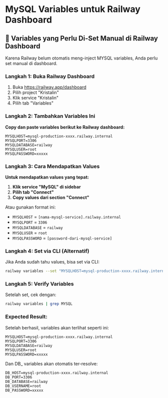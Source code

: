 # MySQL Variables untuk Railway Dashboard

## 🔧 **Variables yang Perlu Di-Set Manual di Railway Dashboard**

Karena Railway belum otomatis meng-inject MYSQL variables, Anda perlu set manual di dashboard.

### **Langkah 1: Buka Railway Dashboard**
1. Buka https://railway.app/dashboard
2. Pilih project "Kristalin"
3. Klik service "Kristalin"
4. Pilih tab "Variables"

### **Langkah 2: Tambahkan Variables Ini**

**Copy dan paste variables berikut ke Railway dashboard:**

```
MYSQLHOST=mysql-production-xxxx.railway.internal
MYSQLPORT=3306
MYSQLDATABASE=railway
MYSQLUSER=root
MYSQLPASSWORD=xxxxx
```

### **Langkah 3: Cara Mendapatkan Values**

**Untuk mendapatkan values yang tepat:**

1. **Klik service "MySQL" di sidebar**
2. **Pilih tab "Connect"**
3. **Copy values dari section "Connect"**

Atau gunakan format ini:
- `MYSQLHOST` = `[nama-mysql-service].railway.internal`
- `MYSQLPORT` = `3306`
- `MYSQLDATABASE` = `railway`
- `MYSQLUSER` = `root`
- `MYSQLPASSWORD` = `[password-dari-mysql-service]`

### **Langkah 4: Set via CLI (Alternatif)**

Jika Anda sudah tahu values, bisa set via CLI:

```bash
railway variables --set "MYSQLHOST=mysql-production-xxxx.railway.internal" --set "MYSQLPORT=3306" --set "MYSQLDATABASE=railway" --set "MYSQLUSER=root" --set "MYSQLPASSWORD=xxxxx"
```

### **Langkah 5: Verify Variables**

Setelah set, cek dengan:

```bash
railway variables | grep MYSQL
```

### **Expected Result:**

Setelah berhasil, variables akan terlihat seperti ini:
```
MYSQLHOST=mysql-production-xxxx.railway.internal
MYSQLPORT=3306
MYSQLDATABASE=railway
MYSQLUSER=root
MYSQLPASSWORD=xxxxx
```

Dan DB_ variables akan otomatis ter-resolve:
```
DB_HOST=mysql-production-xxxx.railway.internal
DB_PORT=3306
DB_DATABASE=railway
DB_USERNAME=root
DB_PASSWORD=xxxxx
``` 
